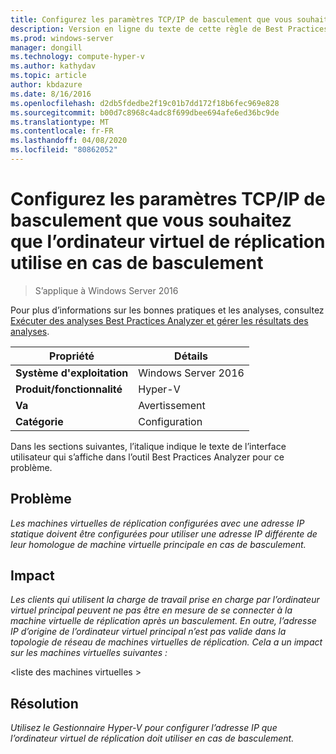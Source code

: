 ```yaml
---
title: Configurez les paramètres TCP/IP de basculement que vous souhaitez que l’ordinateur virtuel de réplication utilise en cas de basculement
description: Version en ligne du texte de cette règle de Best Practices Analyzer.
ms.prod: windows-server
manager: dongill
ms.technology: compute-hyper-v
ms.author: kathydav
ms.topic: article
author: kbdazure
ms.date: 8/16/2016
ms.openlocfilehash: d2db5fdedbe2f19c01b7dd172f18b6fec969e828
ms.sourcegitcommit: b00d7c8968c4adc8f699dbee694afe6ed36bc9de
ms.translationtype: MT
ms.contentlocale: fr-FR
ms.lasthandoff: 04/08/2020
ms.locfileid: "80862052"
---
```

# <a name="configure-the-failover-tcpip-settings-that-you-want-the-replica-virtual-machine-to-use-in-the-event-of-a-failover"></a>Configurez les paramètres TCP/IP de basculement que vous souhaitez que l’ordinateur virtuel de réplication utilise en cas de basculement

>S’applique à Windows Server 2016
 
Pour plus d’informations sur les bonnes pratiques et les analyses, consultez [Exécuter des analyses Best Practices Analyzer et gérer les résultats des analyses](https://go.microsoft.com/fwlink/p/?LinkID=223177).  
  
|Propriété|Détails|  
|-|-|  
|**Système d'exploitation**|Windows Server 2016|  
|**Produit/fonctionnalité**|Hyper-V|  
|**Va**|Avertissement|  
|**Catégorie**|Configuration|  
  
Dans les sections suivantes, l’italique indique le texte de l’interface utilisateur qui s’affiche dans l’outil Best Practices Analyzer pour ce problème.
  
## <a name="issue"></a>Problème  
*Les machines virtuelles de réplication configurées avec une adresse IP statique doivent être configurées pour utiliser une adresse IP différente de leur homologue de machine virtuelle principale en cas de basculement.*  
  
## <a name="impact"></a>Impact  
*Les clients qui utilisent la charge de travail prise en charge par l’ordinateur virtuel principal peuvent ne pas être en mesure de se connecter à la machine virtuelle de réplication après un basculement. En outre, l’adresse IP d’origine de l’ordinateur virtuel principal n’est pas valide dans la topologie de réseau de machines virtuelles de réplication. Cela a un impact sur les machines virtuelles suivantes :*  
  
\<liste des machines virtuelles >  
  
## <a name="resolution"></a>Résolution  
*Utilisez le Gestionnaire Hyper-V pour configurer l’adresse IP que l’ordinateur virtuel de réplication doit utiliser en cas de basculement.*  
  


